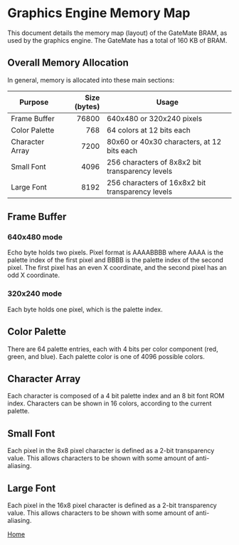 # Graphics Engine Memory Map

This document details the memory map (layout) of the GateMate BRAM,
as used by the graphics engine. The GateMate has a total of 160 KB of BRAM.

## Overall Memory Allocation

In general, memory is allocated into these main sections:

|Purpose|Size (bytes)|Usage|
|-------|----:|-----|
|Frame Buffer|76800|640x480 or 320x240 pixels|
|Color Palette|768|64 colors at 12 bits each|
|Character Array|7200|80x60 or 40x30 characters, at 12 bits each|
|Small Font|4096|256 characters of 8x8x2 bit transparency levels|
|Large Font|8192|256 characters of 16x8x2 bit transparency levels|

## Frame Buffer
### 640x480 mode
Echo byte holds two pixels.
Pixel format is AAAABBBB where AAAA is the palette index of the first pixel and BBBB is the palette index of the second pixel. The first pixel has an even X coordinate, and the second pixel has an odd X coordinate.

### 320x240 mode
Each byte holds one pixel, which is the palette index.

## Color Palette
There are 64 palette entries, each with 4 bits per color component (red, green, and blue). Each palette color is one of 4096 possible colors.

## Character Array
Each character is composed of a 4 bit palette index and an 8 bit font ROM index. Characters can be shown in 16 colors, according to the current palette.

## Small Font
Each pixel in the 8x8 pixel character is defined as a 2-bit transparency value. This allows characters to be shown with some amount of anti-aliasing.

## Large Font
Each pixel in the 16x8 pixel character is defined as a 2-bit transparency value. This allows characters to be shown with some amount of anti-aliasing.

[Home](README.md)
